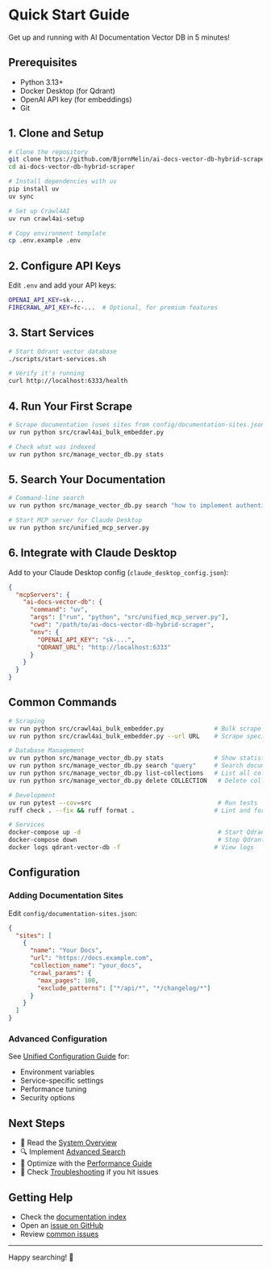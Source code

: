 # Quick Start Guide

Get up and running with AI Documentation Vector DB in 5 minutes!

## Prerequisites

- Python 3.13+
- Docker Desktop (for Qdrant)
- OpenAI API key (for embeddings)
- Git

## 1. Clone and Setup

```bash
# Clone the repository
git clone https://github.com/BjornMelin/ai-docs-vector-db-hybrid-scraper.git
cd ai-docs-vector-db-hybrid-scraper

# Install dependencies with uv
pip install uv
uv sync

# Set up Crawl4AI
uv run crawl4ai-setup

# Copy environment template
cp .env.example .env
```

## 2. Configure API Keys

Edit `.env` and add your API keys:

```bash
OPENAI_API_KEY=sk-...
FIRECRAWL_API_KEY=fc-...  # Optional, for premium features
```

## 3. Start Services

```bash
# Start Qdrant vector database
./scripts/start-services.sh

# Verify it's running
curl http://localhost:6333/health
```

## 4. Run Your First Scrape

```bash
# Scrape documentation (uses sites from config/documentation-sites.json)
uv run python src/crawl4ai_bulk_embedder.py

# Check what was indexed
uv run python src/manage_vector_db.py stats
```

## 5. Search Your Documentation

```bash
# Command-line search
uv run python src/manage_vector_db.py search "how to implement authentication" --limit 5

# Start MCP server for Claude Desktop
uv run python src/unified_mcp_server.py
```

## 6. Integrate with Claude Desktop

Add to your Claude Desktop config (`claude_desktop_config.json`):

```json
{
  "mcpServers": {
    "ai-docs-vector-db": {
      "command": "uv",
      "args": ["run", "python", "src/unified_mcp_server.py"],
      "cwd": "/path/to/ai-docs-vector-db-hybrid-scraper",
      "env": {
        "OPENAI_API_KEY": "sk-...",
        "QDRANT_URL": "http://localhost:6333"
      }
    }
  }
}
```

## Common Commands

```bash
# Scraping
uv run python src/crawl4ai_bulk_embedder.py              # Bulk scrape all sites
uv run python src/crawl4ai_bulk_embedder.py --url URL    # Scrape specific URL

# Database Management
uv run python src/manage_vector_db.py stats              # Show statistics
uv run python src/manage_vector_db.py search "query"     # Search documents
uv run python src/manage_vector_db.py list-collections   # List all collections
uv run python src/manage_vector_db.py delete COLLECTION   # Delete collection

# Development
uv run pytest --cov=src                                   # Run tests
ruff check . --fix && ruff format .                      # Lint and format

# Services
docker-compose up -d                                      # Start Qdrant
docker-compose down                                       # Stop Qdrant
docker logs qdrant-vector-db -f                          # View logs
```

## Configuration

### Adding Documentation Sites

Edit `config/documentation-sites.json`:

```json
{
  "sites": [
    {
      "name": "Your Docs",
      "url": "https://docs.example.com",
      "collection_name": "your_docs",
      "crawl_params": {
        "max_pages": 100,
        "exclude_patterns": ["*/api/*", "*/changelog/*"]
      }
    }
  ]
}
```

### Advanced Configuration

See [Unified Configuration Guide](./architecture/UNIFIED_CONFIGURATION.md) for:
- Environment variables
- Service-specific settings
- Performance tuning
- Security options

## Next Steps

- 📖 Read the [System Overview](./architecture/SYSTEM_OVERVIEW.md)
- 🔍 Implement [Advanced Search](./features/ADVANCED_SEARCH_IMPLEMENTATION.md)
- 🚀 Optimize with the [Performance Guide](./operations/PERFORMANCE_GUIDE.md)
- 🐛 Check [Troubleshooting](./operations/TROUBLESHOOTING.md) if you hit issues

## Getting Help

- Check the [documentation index](./README.md)
- Open an [issue on GitHub](https://github.com/BjornMelin/ai-docs-vector-db-hybrid-scraper/issues)
- Review [common issues](./operations/TROUBLESHOOTING.md)

---

Happy searching! 🚀
